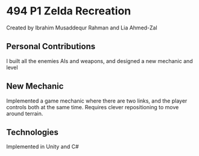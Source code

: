 # 494 P1 Zelda Recreation 
Created by Ibrahim Musaddequr Rahman and Lia Ahmed-Zal 
## Personal Contributions
I built all the enemies AIs and weapons, and designed a new mechanic and level
## New Mechanic
Implemented a game mechanic where there are two links, and the player controls both at the same time. Requires clever repositioning to move around terrain.
## Technologies
Implemented in Unity and C# 
